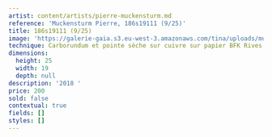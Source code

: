 ```yaml
---
artist: content/artists/pierre-muckensturm.md
reference: 'Muckensturm Pierre, 186s19111 (9/25)'
title: 186s19111 (9/25)
image: 'https://galerie-gaia.s3.eu-west-3.amazonaws.com/tina/uploads/muckensturm-pierre/186s19111-925.jpg'
technique: Carborundum et pointe sèche sur cuivre sur papier BFK Rives
dimensions:
  height: 25
  width: 19
  depth: null
description: '2018 '
price: 200
sold: false
contextual: true
fields: []
styles: []
---
```


